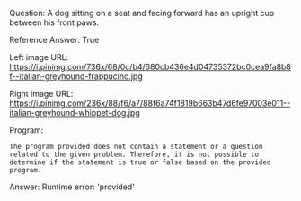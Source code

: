 Question: A dog sitting on a seat and facing forward has an upright cup between his front paws.

Reference Answer: True

Left image URL: https://i.pinimg.com/736x/68/0c/b4/680cb436e4d04735372bc0cea9fa8b8f--italian-greyhound-frappucino.jpg

Right image URL: https://i.pinimg.com/236x/88/f6/a7/88f6a74f1819b663b47d6fe97003e011--italian-greyhound-whippet-dog.jpg

Program:

```
The program provided does not contain a statement or a question related to the given problem. Therefore, it is not possible to determine if the statement is true or false based on the provided program.
```
Answer: Runtime error: 'provided'

